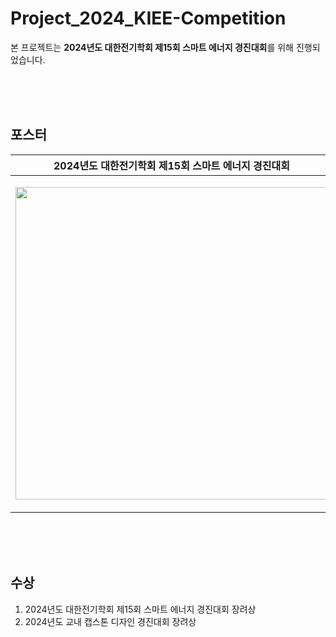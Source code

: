 # Project_2024_KIEE-Competition

  본 프로젝트는 **2024년도 대한전기학회 제15회 스마트 에너지 경진대회**를 위해 진행되었습니다.

<br>
<br>
<br>

## 포스터
| 2024년도 대한전기학회 제15회 스마트 에너지 경진대회 | 2024년도 교내 캡스톤 디자인 경진대회 |
| -------------------------------------------------------- | ----------------------------------- |
| <p align="center"> <img height="500" src="https://github.com/user-attachments/assets/2822442b-f5a8-4bb2-abab-b64616e5c3bf" /> </p> | <p align="center"> <img height="500" src="https://github.com/user-attachments/assets/e7a0385b-4b73-436a-8fbc-01c561ebb637" /> </p> |
<br>
<br>
<br>

## 수상
1. 2024년도 대한전기학회 제15회 스마트 에너지 경진대회 장려상
2. 2024년도 교내 캡스톤 디자인 경진대회 장려상
